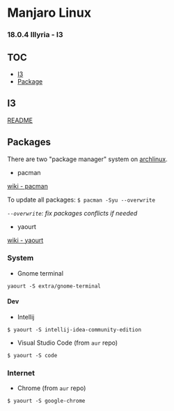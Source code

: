 # Manjaro Linux

### 18.0.4 Illyria - I3

## TOC

* [I3](#i3)
* [Package](#packages)

## I3

[README](/i3/README.md)

## Packages

There are two "package manager" system on [archlinux](https://www.archlinux.org/).

* pacman

[wiki - pacman](https://wiki.archlinux.fr/pacman)

To update all packages: `$ pacman -Syu --overwrite`

_`--overwrite`: fix packages conflicts if needed_

* yaourt

[wiki - yaourt](https://wiki.archlinux.fr/yaourt)

### System

* Gnome terminal
```
yaourt -S extra/gnome-terminal
```

#### Dev

* Intellij

```
$ yaourt -S intellij-idea-community-edition
```

* Visual Studio Code (from `aur` repo)
```
$ yaourt -S code
```

### Internet

* Chrome (from `aur` repo)
```
$ yaourt -S google-chrome
```

